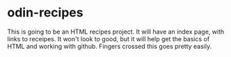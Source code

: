 # odin-recipes
This is going to be an HTML recipes project. It will have an index page, 
with links to receipes. It won't look to good, but it will help get the 
basics of HTML and working with github. Fingers crossed this goes pretty 
easily. 